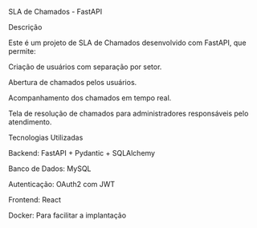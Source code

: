 SLA de Chamados - FastAPI

Descrição

Este é um projeto de SLA de Chamados desenvolvido com FastAPI, que permite:

Criação de usuários com separação por setor.

Abertura de chamados pelos usuários.

Acompanhamento dos chamados em tempo real.

Tela de resolução de chamados para administradores responsáveis pelo atendimento.

Tecnologias Utilizadas

Backend: FastAPI + Pydantic + SQLAlchemy

Banco de Dados: MySQL

Autenticação: OAuth2 com JWT

Frontend: React

Docker: Para facilitar a implantação
